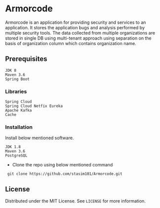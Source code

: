 # Armorcode
Armorcode is an application for providing security and services to an application. It stores the application bugs and analysis performed by multiple security tools.
The data collected from multiple organizations are stored in single DB using multi-tenant approach using separation on the basis of organization column which contains organization name.

## Prerequisites
```
JDK 8
Maven 3.6
Spring Boot
```
### Libraries
```
Spring Cloud
Spring Cloud Netfix Eureka
Apache Kafka
Cache
```
### Installation
Install below mentioned software.
```
JDK 1.8
Maven 3.6
PostgreSQL
```
 - Clone the repo using below mentioned command
```
 git clone https://github.com/stasim101/Armorcode.git
```
## License
Distributed under the MIT License. See `LICENSE` for more information.
